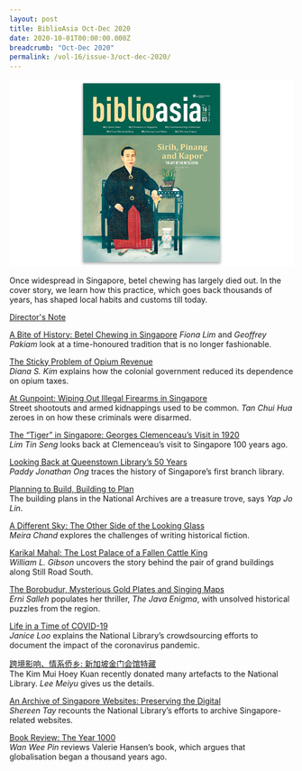```yaml
---
layout: post
title: BiblioAsia Oct-Dec 2020
date: 2020-10-01T00:00:00.000Z
breadcrumb: "Oct-Dec 2020"
permalink: /vol-16/issue-3/oct-dec-2020/
---
```


<img src="/images/Vol-16-issue-3/landing/Vol16_Iss3.jpg">

Once widespread in Singapore, betel chewing has largely died out. In the cover story, we learn how this practice, which goes back thousands of years, has shaped local habits and customs till today.

[Director's Note](/vol-16/issue-3/oct-dec-2020/director-note)

[A Bite of History: Betel Chewing in Singapore](/vol-16/issue-3/oct-dec-2020/betel-chewing)
*Fiona Lim*  and *Geoffrey Pakiam*  look at a time-honoured tradition that is no longer fashionable.

[The Sticky Problem of Opium Revenue](/vol-16/issue-3/oct-dec-2020/opium-revenue)<br>*Diana S. Kim*  explains how the colonial government reduced its dependence on opium taxes.

[At Gunpoint: Wiping Out Illegal Firearms in Singapore](/vol-16/issue-3/oct-dec-2020/gunpoint)<br>Street shootouts and armed kidnappings used to be common. *Tan Chui Hua*  zeroes in on how these criminals were disarmed.

[The “Tiger” in Singapore: Georges Clemenceau’s Visit in 1920](/vol-16/issue-3/oct-dec-2020/tiger)<br>*Lim Tin Seng*  looks back at Clemenceau’s visit to Singapore 100 years ago.

[Looking Back at Queenstown Library’s 50 Years](/vol-16/issue-3/oct-dec-2020/queenstown)<br>*Paddy Jonathan Ong*  traces the history of Singapore’s first branch library.

[Planning to Build, Building to Plan](/vol-16/issue-3/oct-dec-2020/building)<br>The building plans in the National Archives are a treasure trove, says *Yap Jo Lin*.

[A Different Sky: The Other Side of the Looking Glass](/vol-16/issue-3/oct-dec-2020/diff-sky)<br>*Meira Chand*  explores the challenges of writing historical fiction.

[Karikal Mahal: The Lost Palace of a Fallen Cattle King](/vol-16/issue-3/oct-dec-2020/karikal)<br>*William L. Gibson*  uncovers the story behind the pair of grand buildings along Still Road South.

[The Borobudur, Mysterious Gold Plates and Singing Maps](/vol-16/issue-3/oct-dec-2020/borobudur)<br>*Erni Salleh*  populates her thriller, *The Java Enigma*, with unsolved historical puzzles from the region.

[Life in a Time of COVID-19](/vol-16/issue-3/oct-dec-2020/covid19)<br>*Janice Loo*  explains the National Library’s crowdsourcing efforts to document the impact of the coronavirus
pandemic.

[跨境影响、情系侨乡: 新加坡金门会馆特藏](/vol-16/issue-3/oct-dec-2020/kim-mui)<br>The Kim Mui Hoey Kuan recently donated many artefacts to the National Library. *Lee Meiyu*  gives us the details.

[An Archive of Singapore Websites: Preserving the Digital](/vol-16/issue-3/oct-dec-2020/website)<br>*Shereen Tay*  recounts the National Library’s efforts to
archive Singapore-related websites.

[Book Review: The Year 1000](/vol-16/issue-3/oct-dec-2020/book-review)<br>*Wan Wee Pin*  reviews Valerie Hansen’s book, which argues that globalisation began a thousand years ago.